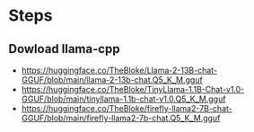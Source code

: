 # Steps 

## Dowload llama-cpp 
* https://huggingface.co/TheBloke/Llama-2-13B-chat-GGUF/blob/main/llama-2-13b-chat.Q5_K_M.gguf
* https://huggingface.co/TheBloke/TinyLlama-1.1B-Chat-v1.0-GGUF/blob/main/tinyllama-1.1b-chat-v1.0.Q5_K_M.gguf
* https://huggingface.co/TheBloke/firefly-llama2-7B-chat-GGUF/blob/main/firefly-llama2-7b-chat.Q5_K_M.gguf